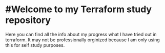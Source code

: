 <h1>#Welcome to my Terraform study repository</h5>
Here you can find all the info about my progress what I have tried out in terraform. It may not be professionally orginized because I am only using this for self study purposes.